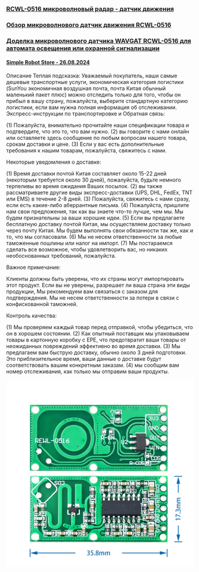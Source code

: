 ### [RCWL-0516 микроволновый радар - датчик движения](https://microkontroller.ru/arduino-projects/podklyuchenie-doplerovskogo-datchika-dvizheniya-rcwl-0516-k-arduino/) 

### [Обзор микроволнового датчик движения RCWL-0516](https://robotchip.ru/obzor-mikrovolnovogo-datchik-dvizheniya-rcwl-0516/)

### [Доделка микроволнового датчика WAVGAT RCWL-0516 для автомата освещения или охранной сигнализации](https://mysku.club/blog/aliexpress/77038.html)

#### [Simple Robot Store - 26.08.2024](https://aliexpress.ru/store/716258?g=y&page=1&searchInfo=search&spm=a2g2w.detail.0.0.4ca12ec9rJmf4T)

Описание
Теплая подсказка: Уважаемый покупатель, наши самые дешевые транспортные услуги, экономическая категория логистики (SunYou экономичная воздушная почта, почта Китая обычный маленький пакет плюс) можно отследить только для того, чтобы он прибыл в вашу страну, пожалуйста, выберите стандартную категорию логистики, если вам нужна полная информация об отслеживании.
Экспресс-инструкции по транспортировке и Обратная связь:

(1) Пожалуйста, внимательно прочитайте наши спецификации товара и подтвердите, что это то, что вам нужно.
(2) вы говорите с нами онлайн или оставляете здесь сообщение по любым вопросам нашего товара, срокам доставки и цене.
(3) Если у вас есть дополнительные требования к нашим товарам, пожалуйста, свяжитесь с нами.
 
Некоторые уведомления о доставке:
 
(1) Время доставки почтой Китая составляет около 15-22 дней (некоторым требуется около 30 дней), пожалуйста, будьте немного терпеливы во время ожидания Ваших посылок.
(2) вы также рассматриваете другие виды экспресс-доставки (UPS, DHL, FedEx, TNT или EMS) в течение 2-8 дней.
(3) Пожалуйста, свяжитесь с нами сразу, если есть какие-либо аберрантные письма.
(4) Пожалуйста, пришлите нам свои предложения, так как вы знаете что-то лучше, чем мы. Мы будем признательны за ваши хорошие идеи.
(5) Если вы предлагаете бесплатную доставку почтой Китая, мы осуществляем доставку только через почту Китая. Мы будем выполнять свои обязанности так же, как и то, что мы согласовали.
(6) Мы не несем ответственности за любые таможенные пошлины или налог на импорт.
(7) Мы постараемся сделать все возможное, чтобы удовлетворить вас, но никаких необоснованных требований, пожалуйста.
 
Важное примечание:
 
Клиенты должны быть уверены, что их страны могут импортировать этот продукт.
Если вы не уверены, разрешает ли ваша страна эти виды продукции,
Мы рекомендуем вам связаться с заказом для подтверждения.
Мы не несем ответственности за потери в связи с конфискованной таможней.
 
Контроль качества:
 
(1) Мы проверяем каждый товар перед отправкой, чтобы убедиться, что он в хорошем состоянии.
(2) Как опытный поставщик мы упаковываем товары в картонную коробку с EPE, что предотвратит ваши товары от неожиданных повреждений эффективно во время доставки.
(3) Мы предлагаем вам быструю доставку, обычно около 3 дней подготовки. Это приблизительное время, ваши данные о доставке будут соответствовать вашим конкретным заказам.
(4) мы сообщим вам номер отслеживания, как только мы отправим ваши продукты.
 
![](rcwl-0516.jpg)

